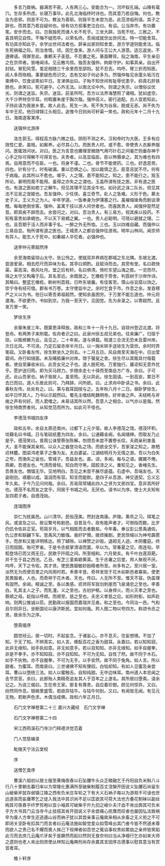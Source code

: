 <!-- { "loadSidebar": true } -->
　　多言乃致祸。器满苦不密。人有两三心。安能合为一。河坏蚁孔端。山隤有鼋穴。生存多所虑。长寝万事毕。此孔北海临终时诗也。而其意乃若自悔。何也。教汝为恶邪。则恶不可为。教汝为善耶。则我平生未尝为恶。此范滂临刑语。其子之辞也。而其意乃若自疑何也。徐有功方视事吏泣白曰。有诏。公当弃市。有功置笔。安步而去。曰。岂我独死而诸人长不死乎。三坐大辟。当死不忧。三赦之。不喜其明见自性。不悔不疑而卒。以荣名终。吾闻成就世出世间法。特一切能舍耳。有功其亦知此乎。余学出世间法者也。辞亲出家则知舍爱。游方学道则能舍法。临生死祸福之际。则当舍情。顷。因乞食来。游人间与王公大人游意。适忘返坐。不遵佛语。得罪至此。重赖天子圣慈。不忍置之死。篆面鞭背。投之海南。平生亲旧之在京师者。皆唾闻讳。见云散鸟惊。独吾友强仲。姁妪守护。如事其亲。自出开封狱。冒犯风雪。茧足相随三千余里而至邵阳。犹不忍去。呜呼。臂三折而知医。阅人多而晓相。事更疑危而识交。态有交如子何必多为。然强仲每见余蓬头垢污在束缚中。饮食谈笑如平日。言涕俱出曰。子殆不知世间有耻辱忧患乎。抑真石肝铁肠也。余笑曰。死可避乎。心外无法。以南北论中外。则谓之失宗。以僧俗议优劣。则谓之迷旨。失宗。迷旨。前圣所呵。吾方以法界海慧照了诸相。犹如虚空。大千沙界特空华耳。何暇置朱崖于胸次哉。强仲高义。密行追配。古人宜若知此。子持此语为我谢乡里。故人此去。死生一决。死不失为谷泉。脱或无恙。尚不失为车中王尼。他日绿锦江头相见。追惟今日则尚可轩渠一笑也。政和元年十二月十九日。海南逐客某序。

　　送强仲北游序

　　洛生郭玉。得程高方脉六微之技。阴阳不测之术。汉和帝时为大医。王多有应效性仁爱。虽贱。如厮养。必尽其心力。而医贵人时。或不愈。帝使贵人衣厮养服问。医辄效问状。对曰。医之为言意也腠理至微随气用巧针石之间毫芒则垂存神于心手之际可得解不可得言也。夫贵者。以高显临臣。臣以怖慑承之。其为难也有四焉。自用意而不任臣。一也。将身不谨。二也。骨节不能使药。三也。好逸恶劳。四也。针有分寸。时有破漏。重以恐惧之心。加以裁慎之志。臣意且犹不尽。何有于病哉。此其所以不愈也。嗟乎。人之理。患不能知之。知之。患不能行之。观玉所论。甚明而竟不能用。虽得之亦失之之谓也。玉盖所谓有技之医。非有道之医也。有道之医如庖丁之解牛。但见其理不见其全牛也。如孙武之诛二队长。但见其法不见吴之宠姬也。吾友强仲。少任侠。喜立奇节。赴人之急难。义形于色。慕太史子义。王义方之为人。中年学道。一饭奉身为伊蒲塞之行。虽摧缩锋角而剧谈滑稽。每每绝倒坐客。强仲。盖寓于技以游人间世者也。而喜医贵人。闻强仲跫然足音。即其疾不辞而去。余尝问之。对曰。吾治贵人。有三易方。视其疾以投药。不知有富贵如承蜩也。不以天下易蜩之翼。一也。贵人必聪明。可晓以避就之理。二也。且吾期于活人而非事于名。一醉之外无所恤。三也。玉以四难自藏。而强仲以三易自显。殆所谓有道之医也。王城贵人之都会强仲往游焉。明年山林间。闻京师有异人。能生人于死中。如秦越人华佗者。必强仲也。

　　送李仲元寄超然序

　　余至海南留琼山太守。张公怜之。使就双井养病在郡城之东北隅。东坡北渡。尝游爱泉。相去咫尺而异味为名。其亭曰炯酌。且赋诗而去。其旁有堂。名曰疏快渠。渠高深。吞风吐月。堂之后有轩。名曰俱清。倚栏东望山海之胜。一览而尽。得之太守又构庵于后。其名至远。余既居之。乞橄榄于旁舍。判荔树于沙岸作诗。其略曰。整蓝乞橄榄。断树判荔枝。日昨东坡羹。有佳客至。馔山谷豆腐以饷之。崇宁寺有经可借。郡有书万卷。太守使监中之。余时乞食于市。作息之余。发首楞严之义以为书。他日以寄吾弟祖超然。使知余虽困穷。于万里不能忘道也。仲元将渡海。不欲更作。书如到京。为我一至天宁。见因觉。先为余录之。以寄超然。且发万里一笑。

　　梦徐生序

　　余窜朱崖三年。既蒙恩泽释放。政和三年十一月十九日。自琼州登迈北渡。将登舟。有两男子来附载。佐舟者识之曰。此泉州徐五叔兄弟也。往来廉广。归宿于琼。以贩槟榔为业。且见之。二十年矣。遂与俱载。晓渡三合流无恐未及雷州岸。次日北风。不可进。乃定石留赤岸半月日。以一掬米转手送徐生为营炊。余时时弄笔砚。又卧看左传。徐生默坐久之则去。十二月五日。风自南至天海在中。日出莹碧间。舟行如镜面。未及晡抵廉州对岸。馆于蜑叟之舍。徐生尽以其贩具付偕载者。使自至廉收米曰。此吾女兄之子也。道人脱死地。万里独行。庸讵知无意外忧乎。愿护送归筠。即为买马顾力。步随余走七十驿而至南岳方广寺。余曰。子可还。此山吾家也。衲子皆故人。虽至筠。无以异此。徐生固请。一到高安。累日不去已而曰。道人乐居此则可。乃拜辞。问所欲。曰。止求舟中卧读之书。余曰。此春秋左传。处处有之。曰。第与我耳因授与之。五年秋八月十二日。昼卧梦徐生。如平日怀其人。乃书以示超然曰。蜀先主嗜结眊魏明帝。好斧凿之声。夫结眊与斧凿之声有何好。而人君嗜之。未易诘其所以然。吾意人之相合。以气亦以是哉。然徐生特商贾者何。从知觉范而所为。如此可不怪也。

　　李德茂书城四友序

　　政和五年。余自太原还南州。过都下上元夕宿。故人李德茂之馆。德茂环积。坟藉名曰书城。日与笔砚纸墨为四友。余曰。公通藉金阙。名闻缙绅。而取友乃止是乎。德茂笑曰。昔周公诛管蔡张陈解。刎颈吾未尝不置卷长叹。夫疏亲利害虽大。圣不能保其亲矧。以众人之器登功名之场。而欲全交乎。吾家浚之知之。故栖迟林麓。图梁鸿老莱子之像为友。太白婆娑。江湖结明月为无情之游。吾以为白失之夸。而渤失之诞也。管城子。吾益友也。直。谅。多闻。每与之语。娓娓不倦。燕卿。吾德友也。气清而骨轻。知白而守黑。固胶漆之义。重知见之。香楮先生。吾畏友也。悃愊无华。见地明白。吾见之未尝不展尽底蕴。石虚中。吾端友也。天姿刚劲。琢磨以成。温润而有容。知言而能默。是四子从吾游。神交道契。忘义忘年久矣。子今乃见问何哉。余曰。苏易简常辅此四人之贤为文房四宝。意非其所好也。德茂不名而友之宜乎。同居于书城之间。无厌也。请书以为序。使士大夫知有友四君子者。自德茂始。

　　连瑞图序

　　崇仁为抚属邑。山川清华。民俗茂美。然封连南康。庐陵。熏烝之习。珥笔之风。或波及之以。故讼繁号称剧邑。自昔及今。政有能声者才。可倒指而数。比岁仍饥令佐非正官。苟简岁月。以气相胜而去者数矣。今年春。奉议彭公思禹通佐。仇公彦和联翩下车。思禹风力敏强。凿奸铲猾。拨烦摧剧。吏民惊缩以为神号霹雳手。而彦和又能详明练达。照了罅隙。以裨赞之卯衙。退砌无人迹。木阴覆庭。终日而囹圄。殆可罗雀。于是令丞抵掌清语而罢。卒以为。常春夏之交。雨连旬。早稻登场已而又雨无日。民歌于阡陌之间。所至相和。六月癸亥。有千叶白莲双葩。并干生于县之西池。乙丑。有芝三茎紫颖黄英。生于丞署之后堂。邦人聚观不厌。呜呼。天下之令佐。其才贤。使民畏服敏妙励精者所至。尚多有之。至兴居一室。淡然无为而使百里之内风雨时若。禾黍丰登。奇祥发现于花木如斯邑者寡矣。使吏民畏服者。人也。而奇祥于花木者。天也。传曰。人无所不至。惟天不容。伪盖理有固然。余闻。精诚之至。各以类感。贰师将军拔剑刺崖而飞泉涌忠之至也。李善白。乳其主人之子。而乳湩。义之至也。古初护柩。以身捍火。而火灭孝之至也。蔡顺之母。龁指以呼顺。而顺至。慈之至也。夫忠义孝慈之应。如形附影。如声赴响。则两公推诚以莅。民勤政以报国而嘉瑞并见者。和之至也。今同治一邑。气和且尔则异日。坐断国论以康济斯民。宜如何哉。邦人图二物以夸四方。称颂令丞之贤。故余乐为之序。

　　堕斋偈序

　　圆觉经云。居一切时。不起妄念。于诸妄心。亦不息灭。住妄想境。不加了知。于无了知。不辨真实。如人言。蜂酝百花之香为甜耳。永嘉曰。若以知知寂。此非无缘知。如手执如意。非无如意手。若以自知知。亦非无缘知。如手自握拳。非是不拳手。亦不知知寂。亦不自知知。不可为无知。自性了然。故不同于木石。如手不执物。亦不自握拳。不可为无手。以手安然。故不同于兔角。如人言。所以甜者。为蜜耳。而南泉曰。三世诸佛不知有狸奴。白牯却知。有如人见蜜及亲尝耳。曹山以堕统三法。如人以蜜触舌。自知纯甜。无中边味耳。南州道人本忠闻之击节赏音。余曰。此郎殆人类精奇追友其人于百年之上遂名。其所居曰堕斋。请余记之。为说三偈曰。生在帝王家。那复有尊贵。自应着珍御。顾见何惊异。又曰。纷然同作息。银碗里盛雪。若欲异牯牛。与牯牛何别。又曰。有闻皆无闻。有见元无物。若断声色求。木偶当成佛。政和六年正月日。

　　石门文字禅卷第二十三
嘉兴大藏经　石门文字禅


　　石门文字禅卷第二十四

　　宋江西筠溪石门寺沙门释德洪觉范着

　　门人觉慈编录

　　毗陵天宁法云堂校

　　序

　　送僧乞食序

　　曹溪六祖初以居士服至黄梅夜舂以石坠腰牛头众乏粮融乞于丹阳自负米斛八斗行八十里朝去暮归率以为常隆化惠满所至破柴制履百丈涅槃开田说义坠腰石尚留东山破柴斧犹存邺镇江陵之西有负米庄车轮之下有大义石衲子每以为游观不可诬也世远道丧而妄庸寒乞之徒入我法中其识尚不足以匡欲其可荷大法也方叠花制袜以副丝绚其可夜舂乎纤罗剪袍以宜小袖其可破柴乎升九仞之峻仆夫汗血不肯出舆其可负米乎方大书其门云当寺今止挂搭其肯开田说义乎余尝痛心抚膺而叹者也屡因弘法致祸卒为废人方幸生还逃遁山谷而衲子犹以其尝亲事云庵故来相从余畜之无义拒之不可即闭关坚卧有扣其门而言者曰云庵法施如智觉爱众如雪峰出其门者今皆不然道未尊而欲人之贵己名不耀而畏人挨己下视禅者如百世之冤谄事权贵如累劫之亲师皆笑蹈此污而去庶几云庵爪牙矣于是蹶然而起曰然则无食奈何曰当从净檀行乞亦如来大师之遗则也老人肯出则庶使丛林知云庵典刑尚存余嘉其言因序古德事以慰其意当有赏音者耳。

　　檐卜轩序

